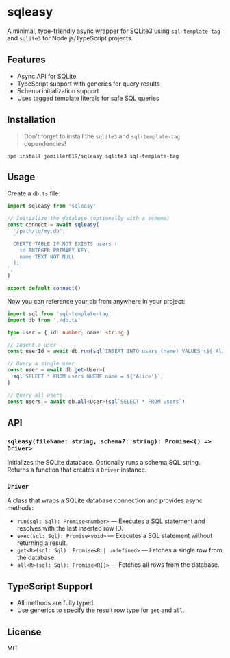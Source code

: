 # sqleasy

A minimal, type-friendly async wrapper for SQLite3 using `sql-template-tag` and `sqlite3` for Node.js/TypeScript projects.

## Features

- Async API for SQLite
- TypeScript support with generics for query results
- Schema initialization support
- Uses tagged template literals for safe SQL queries

## Installation

> Don't forget to install the `sqlite3` and `sql-template-tag` dependencies!

```
npm install jamiller619/sqleasy sqlite3 sql-template-tag
```

## Usage

Create a `db.ts` file:

```ts
import sqleasy from 'sqleasy'

// Initialize the database (optionally with a schema)
const connect = await sqleasy(
  '/path/to/my.db',
  `
  CREATE TABLE IF NOT EXISTS users (
    id INTEGER PRIMARY KEY,
    name TEXT NOT NULL
  );
`,
)

export default connect()
```

Now you can reference your db from anywhere in your project:

```ts
import sql from 'sql-template-tag'
import db from './db.ts'

type User = { id: number; name: string }

// Insert a user
const userId = await db.run(sql`INSERT INTO users (name) VALUES (${'Alice'})`)

// Query a single user
const user = await db.get<User>(
  sql`SELECT * FROM users WHERE name = ${'Alice'}`,
)

// Query all users
const users = await db.all<User>(sql`SELECT * FROM users`)
```

## API

### `sqleasy(fileName: string, schema?: string): Promise<() => Driver>`

Initializes the SQLite database. Optionally runs a schema SQL string. Returns a function that creates a `Driver` instance.

### `Driver`

A class that wraps a SQLite database connection and provides async methods:

- `run(sql: Sql): Promise<number>` — Executes a SQL statement and resolves with the last inserted row ID.
- `exec(sql: Sql): Promise<void>` — Executes a SQL statement without returning a result.
- `get<R>(sql: Sql): Promise<R | undefined>` — Fetches a single row from the database.
- `all<R>(sql: Sql): Promise<R[]>` — Fetches all rows from the database.

## TypeScript Support

- All methods are fully typed.
- Use generics to specify the result row type for `get` and `all`.

## License

MIT
